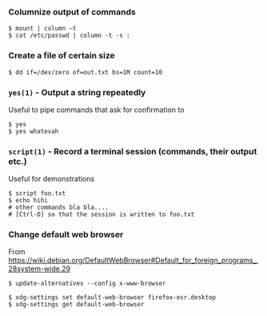 ### Columnize output of commands

```
$ mount | column –t
$ cat /etc/passwd | column -t -s :
```

### Create a file of certain size

```
$ dd if=/dev/zero of=out.txt bs=1M count=10
```

### `yes(1)` - Output a string repeatedly

Useful to pipe commands that ask for confirmation to

```
$ yes
$ yes whatevah
```

### `script(1)` - Record a terminal session (commands, their output etc.)
Useful for demonstrations

```
$ script foo.txt
$ echo hihi
# other commands bla bla....
# [Ctrl-D] so that the session is written to foo.txt
```

### Change default web browser

From 
https://wiki.debian.org/DefaultWebBrowser#Default_for_foreign_programs_.28system-wide.29

```
$ update-alternatives --config x-www-browser

$ xdg-settings set default-web-browser firefox-esr.desktop
$ xdg-settings get default-web-browser
```
